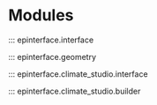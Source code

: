 # Modules

::: epinterface.interface

::: epinterface.geometry

::: epinterface.climate_studio.interface

::: epinterface.climate_studio.builder
